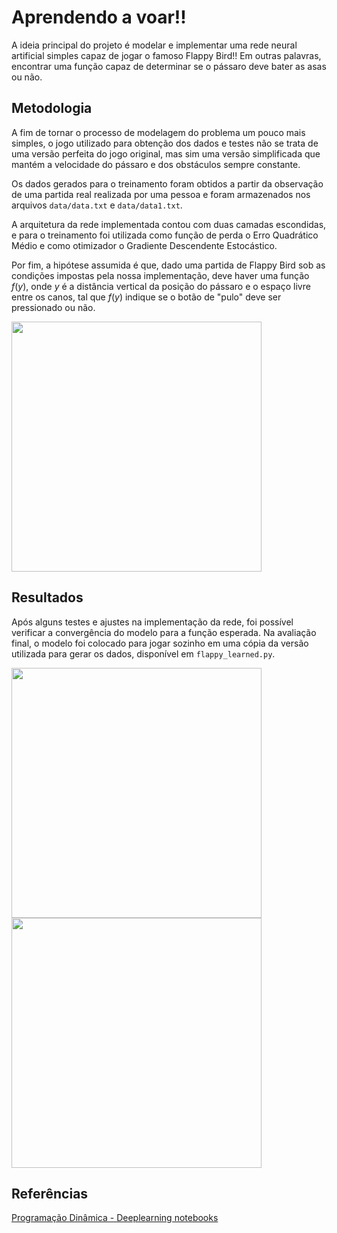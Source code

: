 # Aprendendo a voar!!  
A ideia principal do projeto é modelar e implementar uma rede neural artificial simples capaz de jogar o famoso Flappy Bird!! Em outras palavras, encontrar uma função capaz de determinar se o pássaro deve bater as asas ou não.  

## Metodologia  
A fim de tornar o processo de modelagem do problema um pouco mais simples, o jogo utilizado para obtenção dos dados e testes não se trata de uma versão perfeita do jogo original, mas sim uma versão simplificada que mantém a velocidade do pássaro e dos obstáculos sempre constante.  

Os dados gerados para o treinamento foram obtidos a partir da observação de uma partida real realizada por uma pessoa e foram armazenados nos arquivos ``data/data.txt`` e ``data/data1.txt``.  

A arquitetura da rede implementada contou com duas camadas escondidas, e para o treinamento foi utilizada como função de perda o Erro Quadrático Médio e como otimizador o Gradiente Descendente Estocástico.  

Por fim, a hipótese assumida é que, dado uma partida de Flappy Bird sob as condições impostas pela nossa implementação, deve haver uma função $f(y)$, onde $y$ é a distância vertical da posição do pássaro e o espaço livre entre os canos, tal que $f(y)$ indique se o botão de "pulo" deve ser pressionado ou não.  

<img src="https://github.com/user-attachments/assets/b6ae763a-a61b-4109-8f80-2de5dcfcc3a3" width="400">  

## Resultados  
Após alguns testes e ajustes na implementação da rede, foi possível verificar a convergência do modelo para a função esperada. Na avaliação final, o modelo foi colocado para jogar sozinho em uma cópia da versão utilizada para gerar os dados, disponível em ``flappy_learned.py``.  

<img src="https://github.com/user-attachments/assets/427b671e-8fc6-41cd-9fbf-2c696eed2038" width="400">  

<img src="https://github.com/user-attachments/assets/26994b40-49bf-4b32-a895-d714916116d4" width="400">  

## Referências  
[Programação Dinâmica - Deeplearning notebooks](https://colab.research.google.com/github/pgdinamica/deeplearning/blob/main/notebooks/Introdu%C3%A7%C3%A3o_ao_Pytorch.ipynb#scrollTo=VxBiabB9_Ui7)  
